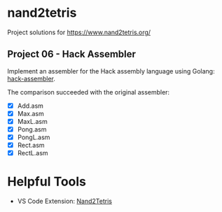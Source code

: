 # nand2tetris
Project solutions for https://www.nand2tetris.org/

## Project 06 - Hack Assembler
Implement an assembler for the Hack assembly language using Golang: [hack-assembler](../nand2tetris/projects/06/hack-assembler/).

The comparison succeeded with the original assembler:

- [x] Add.asm
- [x] Max.asm
- [x] MaxL.asm
- [x] Pong.asm
- [x] PongL.asm
- [x] Rect.asm
- [x] RectL.asm

# Helpful Tools
- VS Code Extension: [Nand2Tetris](https://marketplace.visualstudio.com/items?itemName=roblourens.vscode-nand2tetris-hdl)
